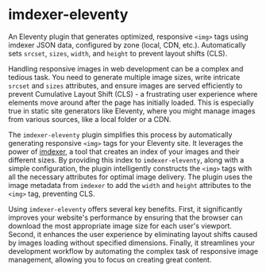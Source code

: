 # imdexer-eleventy

An Eleventy plugin that generates optimized, responsive `<img>` tags using imdexer JSON data, configured by zone (local, CDN, etc.). Automatically sets `srcset`, `sizes`, `width`, and `height` to prevent layout shifts (CLS).

Handling responsive images in web development can be a complex and tedious task. You need to generate multiple image sizes, write intricate `srcset` and `sizes` attributes, and ensure images are served efficiently to prevent Cumulative Layout Shift (CLS) - a frustrating user experience where elements move around after the page has initially loaded. This is especially true in static site generators like Eleventy, where you might manage images from various sources, like a local folder or a CDN.

The `imdexer-eleventy` plugin simplifies this process by automatically generating responsive `<img>` tags for your Eleventy site. It leverages the power of [imdexer](https://github.com/Hellogramming/imdexer), a tool that creates an index of your images and their different sizes. By providing this index to `imdexer-eleventy`, along with a simple configuration, the plugin intelligently constructs the `<img>` tags with all the necessary attributes for optimal image delivery. The plugin uses the image metadata from `imdexer` to add the `width` and `height` attributes to the `<img>` tag, preventing CLS.

Using `imdexer-eleventy` offers several key benefits. First, it significantly improves your website's performance by ensuring that the browser can download the most appropriate image size for each user's viewport. Second, it enhances the user experience by eliminating layout shifts caused by images loading without specified dimensions. Finally, it streamlines your development workflow by automating the complex task of responsive image management, allowing you to focus on creating great content.